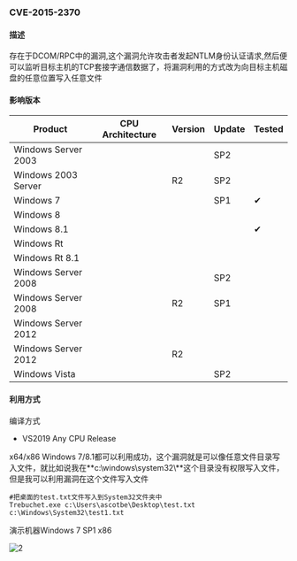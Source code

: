 ### CVE-2015-2370

#### 描述

存在于DCOM/RPC中的漏洞,这个漏洞允许攻击者发起NTLM身份认证请求,然后便可以监听目标主机的TCP套接字通信数据了，将漏洞利用的方式改为向目标主机磁盘的任意位置写入任意文件

#### 影响版本

| Product             | CPU Architecture | Version | Update | Tested             |
| ------------------- | ---------------- | ------- | ------ | ------------------ |
| Windows Server 2003 |                  |         | SP2    |                    |
| Windows 2003 Server |                  | R2      | SP2    |                    |
| Windows 7           |                  |         | SP1    | &#10004; |
| Windows 8           |                  |         |        |                    |
| Windows 8.1         |                  |         |        | &#10004; |
| Windows Rt          |                  |         |        |                    |
| Windows Rt 8.1      |                  |         |        |                    |
| Windows Server 2008 |                  |         | SP2    |                    |
| Windows Server 2008 |                  | R2      | SP1    |                    |
| Windows Server 2012 |                  |         |        |                    |
| Windows Server 2012 |                  | R2      |        |                    |
| Windows Vista       |                  |         | SP2    |                    |

#### 利用方式

编译方式

- VS2019 Any CPU Release

x64/x86 Windows 7/8.1都可以利用成功，这个漏洞就是可以像任意文件目录写入文件，就比如说我在**c:\windows\system32\\**这个目录没有权限写入文件，但是我可以利用漏洞在这个文件写入文件

```
#把桌面的test.txt文件写入到System32文件夹中
Trebuchet.exe c:\Users\ascotbe\Desktop\test.txt c:\Windows\System32\test1.txt
```

演示机器Windows 7 SP1 x86

![2](https://github.com/Ascotbe/Random-img/blob/master/WindowsKernelExploits/CVE-2015-2370_win7_x86.png?raw=true)